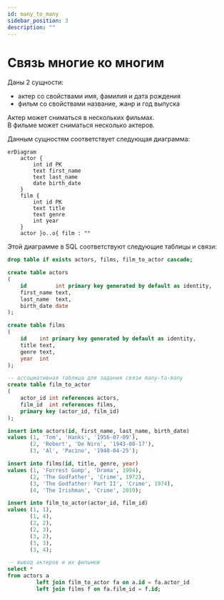 ```yaml
---
id: many_to_many
sidebar_position: 3
description: ""
---
```


# Связь многие ко многим

Даны 2 сущности:

- актер со свойствами имя, фамилия и дата рождения
- фильм со свойствами название, жанр и год выпуска

Актер может сниматься в нескольких фильмах.\
В фильме может сниматься несколько актеров.

Данным сущностям соответствует следующая диаграмма:

```mermaid
erDiagram
    actor {
        int id PK
        text first_name
        text last_name
        date birth_date
    }
    film {
        int id PK
        text title
        text genre
        int year
    }
    actor }o..o{ film : ""
```

Этой диаграмме в SQL соответствуют следующие таблицы и связи:

```sql
drop table if exists actors, films, film_to_actor cascade;

create table actors
(
    id         int primary key generated by default as identity,
    first_name text,
    last_name  text,
    birth_date date
);

create table films
(
    id    int primary key generated by default as identity,
    title text,
    genre text,
    year  int
);

-- ассоциативная таблица для задания связи many-to-many
create table film_to_actor
(
    actor_id int references actors,
    film_id  int references films,
    primary key (actor_id, film_id)
);

insert into actors(id, first_name, last_name, birth_date)
values (1, 'Tom', 'Hanks', '1956-07-09'),
       (2, 'Robert', 'De Niro', '1943-08-17'),
       (3, 'Al', 'Pacino', '1940-04-25');

insert into films(id, title, genre, year)
values (1, 'Forrest Gump', 'Drama', 1994),
       (2, 'The Godfather', 'Crime', 1972),
       (3, 'The Godfather: Part II', 'Crime', 1974),
       (4, 'The Irishman', 'Crime', 2019);

insert into film_to_actor(actor_id, film_id)
values (1, 1),
       (1, 4),
       (2, 2),
       (2, 3),
       (3, 2),
       (3, 3),
       (3, 4);

-- вывод актеров и их фильмов
select *
from actors a
         left join film_to_actor fa on a.id = fa.actor_id
         left join films f on fa.film_id = f.id;
```
